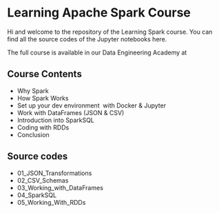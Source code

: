 # Learning Apache Spark Course
 Hi and welcome to the repository of the Learning Spark course.
 You can find all the source codes of the Jupyter notebooks here.

 The full course is available in our Data Engineering Academy at



## Course Contents

- Why Spark
- How Spark Works
- Set up your dev environment  with Docker & Jupyter
- Work with DataFrames (JSON & CSV)
- Introduction into SparkSQL
- Coding with RDDs
- Conclusion

## Source codes
- 01_JSON_Transformations
- 02_CSV_Schemas
- 03_Working_with_DataFrames
- 04_SparkSQL
- 05_Working_With_RDDs
